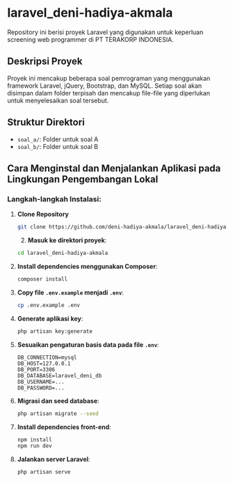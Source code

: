 # laravel_deni-hadiya-akmala

Repository ini berisi proyek Laravel yang digunakan untuk keperluan screening web programmer di PT TERAKORP INDONESIA.

## Deskripsi Proyek
Proyek ini mencakup beberapa soal pemrograman yang menggunakan framework Laravel, jQuery, Bootstrap, dan MySQL. Setiap soal akan disimpan dalam folder terpisah dan mencakup file-file yang diperlukan untuk menyelesaikan soal tersebut.

## Struktur Direktori
- `soal_a/`: Folder untuk soal A
- `soal_b/`: Folder untuk soal B

## Cara Menginstal dan Menjalankan Aplikasi pada Lingkungan Pengembangan Lokal

### Langkah-langkah Instalasi:

1. **Clone Repository**

   ```bash
   git clone https://github.com/deni-hadiya-akmala/laravel_deni-hadiya-akmala.git
   ```

   2. **Masuk ke direktori proyek**:
    ```bash
    cd laravel_deni-hadiya-akmala
    ```
3. **Install dependencies menggunakan Composer**:
    ```bash
    composer install
    ```
4. **Copy file `.env.example` menjadi `.env`**:
    ```bash
    cp .env.example .env
    ```
5. **Generate aplikasi key**:
    ```bash
    php artisan key:generate
    ```
6. **Sesuaikan pengaturan basis data pada file `.env`**:
    ```dotenv
    DB_CONNECTION=mysql
    DB_HOST=127.0.0.1
    DB_PORT=3306
    DB_DATABASE=laravel_deni_db
    DB_USERNAME=...
    DB_PASSWORD=...
    ```
7. **Migrasi dan seed database**:
    ```bash
    php artisan migrate --seed
    ```
8. **Install dependencies front-end**:
    ```bash
    npm install
    npm run dev
    ```
9. **Jalankan server Laravel**:
    ```bash
    php artisan serve
    ```


